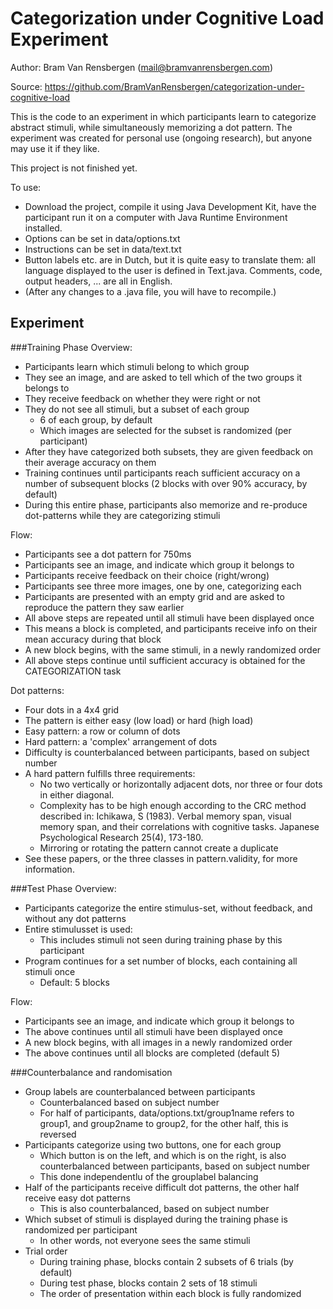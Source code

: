 Categorization under Cognitive Load Experiment
=========================

Author: Bram Van Rensbergen (mail@bramvanrensbergen.com) 

Source: https://github.com/BramVanRensbergen/categorization-under-cognitive-load

This is the code to an experiment in which participants learn to categorize abstract stimuli, while simultaneously memorizing a dot pattern.
The experiment was created for personal use (ongoing research), but anyone may use it if they like.

This project is not finished yet.

To use:
* Download the project, compile it using Java Development Kit, have the participant run it on a computer with Java Runtime Environment installed.
* Options can be set in data/options.txt
* Instructions can be set in data/text.txt
* Button labels etc. are in Dutch, but it is quite easy to translate them: all language displayed to the user is defined in Text.java. Comments, code, output headers, ... are all in English.
* (After any changes to a .java file, you will have to recompile.)


Experiment
--------------

###Training Phase
Overview:
* Participants learn which stimuli belong to which group
* They see an image, and are asked to tell which of the two groups it belongs to
* They receive feedback on whether they were right or not
* They do not see all stimuli, but a subset of each group 
  - 6 of each group, by default
  - Which images are selected for the subset is randomized (per participant)
* After they have categorized both subsets, they are given feedback on their average accuracy on them
* Training continues until participants reach sufficient accuracy on a number of subsequent blocks (2 blocks with over 90% accuracy, by default)
* During this entire phase, participants also memorize and re-produce dot-patterns while they are categorizing stimuli


Flow:
* Participants see a dot pattern for 750ms
* Participants see an image, and indicate which group it belongs to
* Participants receive feedback on their choice (right/wrong)
* Participants see three more images, one by one, categorizing each
* Participants are presented with an empty grid and are asked to reproduce the pattern they saw earlier
* All above steps are repeated until all stimuli have been displayed once
* This means a block is completed, and participants receive info on their mean accuracy during that block
* A new block begins, with the same stimuli, in a newly randomized order
* All above steps continue until sufficient accuracy is obtained for the CATEGORIZATION task


Dot patterns:
* Four dots in a 4x4 grid
* The pattern is either easy (low load) or hard (high load)
* Easy pattern: a row or column of dots
* Hard pattern: a 'complex' arrangement of dots
* Difficulty is counterbalanced between participants, based on subject number
* A hard pattern fulfills three requirements:
  - No two vertically or horizontally adjacent dots, nor three or four dots in either diagonal. 
  - Complexity has to be high enough according to the CRC method described in: Ichikawa, S (1983). Verbal memory span, visual memory span, and their correlations with cognitive tasks. Japanese Psychological Research 25(4), 173-180.
  - Mirroring or rotating the pattern cannot create a duplicate
* See these papers, or the three classes in pattern.validity, for more information.


###Test Phase
Overview:
* Participants categorize the entire stimulus-set, without feedback, and without any dot patterns
* Entire stimulusset is used: 
  - This includes stimuli not seen during training phase by this participant
* Program continues for a set number of blocks, each containing all stimuli once
  - Default: 5 blocks
  
  
Flow:
* Participants see an image, and indicate which group it belongs to
* The above continues until all stimuli have been displayed once
* A new block begins, with all images in a newly randomized order
* The above continues until all blocks are completed (default 5)


###Counterbalance and randomisation
* Group labels are counterbalanced between participants
  - Counterbalanced based on subject number 
  - For half of participants, data/options.txt/group1name refers to group1, and group2name to group2, for the other half, this is reversed
* Participants categorize using two buttons, one for each group
  - Which button is on the left, and which is on the right, is also counterbalanced between participants, based on subject number
  - This done independentlu of the grouplabel balancing
* Half of the participants receive difficult dot patterns, the other half receive easy dot patterns
  - This is also counterbalanced, based on subject number
* Which subset of stimuli is displayed during the training phase is randomized per participant
  - In other words, not everyone sees the same stimuli
* Trial order
  - During training phase, blocks contain 2 subsets of 6 trials (by default)
  - During test phase, blocks contain 2 sets of 18 stimuli
  - The order of presentation within each block is fully randomized 
  
